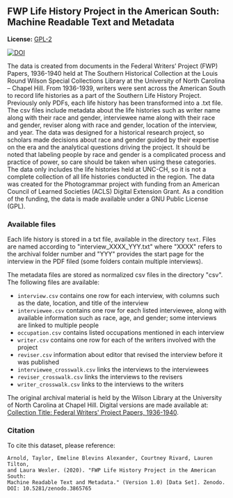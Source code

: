## FWP Life History Project in the American South: Machine Readable Text and Metadata

**License:** [GPL-2](https://opensource.org/licenses/GPL-2.1)

[![DOI](https://zenodo.org/badge/DOI/10.5281/zenodo.3865765.svg)](https://doi.org/10.5281/zenodo.3865765)

The data is created from documents in the Federal Writers’ Project (FWP) Papers, 1936-1940 held at The Southern
Historical Collection at the Louis Round Wilson Special Collections Library at the University of North
Carolina – Chapel Hill. From 1936-1939, writers were sent across the American South to record life
histories as a part of the Southern Life History Project. Previously only PDFs, each life history has been
transformed into a .txt file. The csv files include metadata about the life histories such as  writer name
along with their race and gender, interviewee name along with their race and gender, reviser along with race
and gender, location of the interview, and year. The data was designed for a historical research project,
so scholars made decisions about race and gender guided by their expertise on the era and the analytical
questions driving the project. It should be noted that labeling people by race and gender is a complicated
process and practice of power, so care should be taken when using these categories. The data only includes
the life histories held at UNC-CH, so it is not a complete collection of all life histories conducted in
the region. The data was created for the Photogrammar project with funding from an American Council of
Learned Societies (ACLS) Digital Extension Grant. As a condition of the funding, the data is made
available under a GNU Public License (GPL).

### Available files

Each life history is stored in a txt file, available in the directory `text`. Files are named according
to "interview_XXXX_YYY.txt" where "XXXX" refers to the archival folder number and "YYY" provides the
start page for the interview in the PDF filed (some folders contain multiple interviews).

The metadata files are stored as normalized csv files in the directory "csv". The following files are
available:

- `interview.csv` contains one row for each interview, with columns such as the date, location, and
title of the interview
- `interviewee.csv` contains one row for each listed interviewee, along with available information
such as race, age, and gender; some interviews are linked to multiple people
- `occupation.csv` contains listed occupations mentioned in each interview
- `writer.csv` contains one row for each of the writers involved with the project
- `reviser.csv` information about editor that revised the interview before it was published
- `interviewee_crosswalk.csv` links the interviews to the interviewees
- `reviser_crosswalk.csv` links the interviews to the revisers
- `writer_crosswalk.csv` links to the interviews to the writers

The original archival material is held by the Wilson Library at the University of North Carolina at Chapel
Hill. Digital versions are made available at:
[Collection Title: Federal Writers' Project Papers, 1936-1940](https://finding-aids.lib.unc.edu/03709/).

### Citation

To cite this dataset, please reference:

    Arnold, Taylor, Emeline Blevins Alexander, Courtney Rivard, Lauren Tilton,
    and Laura Wexler. (2020). "FWP Life History Project in the American South:
    Machine Readable Text and Metadata." (Version 1.0) [Data Set]. Zenodo.
    DOI: 10.5281/zenodo.3865765
